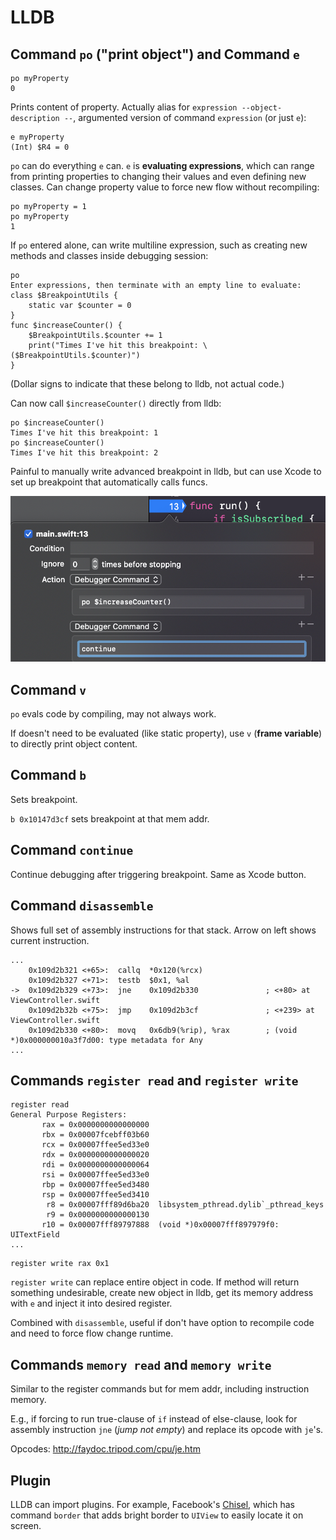 # LLDB

## Command `po` ("print object") and Command `e`

```
po myProperty
0
```

Prints content of property. Actually alias for `expression --object-description --`, argumented version of command `expression` (or just `e`):

```
e myProperty
(Int) $R4 = 0
```

`po` can do everything `e` can. `e` is **evaluating expressions**, which can range from printing properties to changing their values and even defining new classes. Can change property value to force new flow without recompiling:

```
po myProperty = 1
po myProperty
1
```

If `po` entered alone, can write multiline expression, such as creating new methods and classes inside debugging session:

```
po
Enter expressions, then terminate with an empty line to evaluate:
class $BreakpointUtils {
    static var $counter = 0
}
func $increaseCounter() {
    $BreakpointUtils.$counter += 1
    print("Times I've hit this breakpoint: \($BreakpointUtils.$counter)")
}
```

(Dollar signs to indicate that these belong to lldb, not actual code.)

Can now call `$increaseCounter()` directly from lldb:

```
po $increaseCounter()
Times I've hit this breakpoint: 1
po $increaseCounter()
Times I've hit this breakpoint: 2
```

Painful to manually write advanced breakpoint in lldb, but can use Xcode to set up breakpoint that automatically calls funcs.

![Xcode breakpoint](../../assets/xcode_breakpoint_command.png)

## Command `v`

`po` evals code by compiling, may not always work.

If doesn't need to be evaluated (like static property), use `v` (**frame variable**) to directly print object content.

## Command `b`

Sets breakpoint.

`b 0x10147d3cf` sets breakpoint at that mem addr.

## Command `continue`

Continue debugging after triggering breakpoint. Same as Xcode button.

## Command `disassemble`

Shows full set of assembly instructions for that stack. Arrow on left shows current instruction.

```
...
    0x109d2b321 <+65>:  callq  *0x120(%rcx)
    0x109d2b327 <+71>:  testb  $0x1, %al
->  0x109d2b329 <+73>:  jne    0x109d2b330               ; <+80> at ViewController.swift
    0x109d2b32b <+75>:  jmp    0x109d2b3cf               ; <+239> at ViewController.swift
    0x109d2b330 <+80>:  movq   0x6db9(%rip), %rax        ; (void *)0x000000010a3f7d00: type metadata for Any
...
```

## Commands `register read` and `register write`

```
register read
General Purpose Registers:
       rax = 0x0000000000000000
       rbx = 0x00007fcebff03b60
       rcx = 0x00007ffee5ed33e0
       rdx = 0x0000000000000020
       rdi = 0x0000000000000064
       rsi = 0x00007ffee5ed33e0
       rbp = 0x00007ffee5ed3480
       rsp = 0x00007ffee5ed3410
        r8 = 0x00007fff89d6ba20  libsystem_pthread.dylib`_pthread_keys
        r9 = 0x0000000000000130
       r10 = 0x00007fff89797888  (void *)0x00007fff897979f0: UITextField
...
```

```
register write rax 0x1
```

`register write` can replace entire object in code. If method will return something undesirable, create new object in lldb, get its memory address with `e` and inject it into desired register.

Combined with `disassemble`, useful if don't have option to recompile code and need to force flow change runtime.

## Commands `memory read` and `memory write`

Similar to the register commands but for mem addr, including instruction memory.

E.g., if forcing to run true-clause of `if` instead of else-clause, look for assembly instruction `jne` (_jump not empty_) and replace its opcode with `je`'s.

Opcodes: <http://faydoc.tripod.com/cpu/je.htm>

## Plugin

LLDB can import plugins. For example, Facebook's [Chisel](https://github.com/facebook/chisel), which has command `border` that adds bright border to `UIView` to easily locate it on screen.
